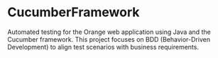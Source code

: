 # CucumberFramework
Automated testing for the Orange web application using Java and the Cucumber framework. This project focuses on BDD (Behavior-Driven Development) to align test scenarios with business requirements.
